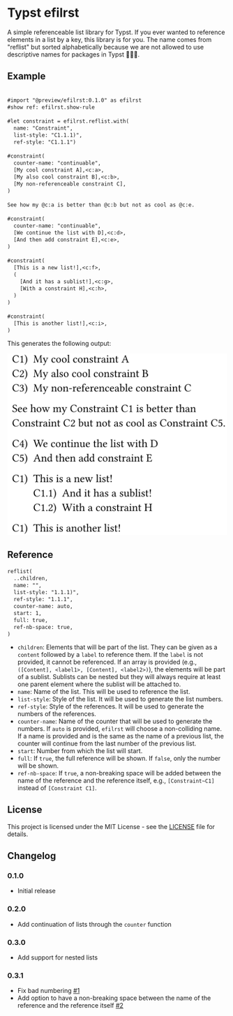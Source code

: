# Typst efilrst
A simple referenceable list library for Typst. If you ever wanted to reference elements in a list by a key, this library is for you. The name comes from "reflist" but sorted alphabetically because we are not allowed to use descriptive names for packages in Typst 🤷🏻‍♂️.

## Example

```typst

#import "@preview/efilrst:0.1.0" as efilrst
#show ref: efilrst.show-rule

#let constraint = efilrst.reflist.with(
  name: "Constraint", 
  list-style: "C1.1.1)", 
  ref-style: "C1.1.1")

#constraint(
  counter-name: "continuable",
  [My cool constraint A],<c:a>,
  [My also cool constraint B],<c:b>,
  [My non-referenceable constraint C],
)

See how my @c:a is better than @c:b but not as cool as @c:e.

#constraint(
  counter-name: "continuable",
  [We continue the list with D],<c:d>,
  [And then add constraint E],<c:e>,
)

#constraint(
  [This is a new list!],<c:f>,
  (
    [And it has a sublist!],<c:g>,
    [With a constraint H],<c:h>,
  )
)

#constraint(
  [This is another list!],<c:i>,
)
```

This generates the following output:

![Example of the typst output. The last sentence reads "See how my Constraint C1 is better than Constraint C2"](img/image.png)

## Reference

```typst
reflist(
  ..children,
  name: "",
  list-style: "1.1.1)",
  ref-style: "1.1.1",
  counter-name: auto,
  start: 1,
  full: true,
  ref-nb-space: true,
)
```

- `children`: Elements that will be part of the list. They can be given as a `content` followed by a `label` to reference them. If the `label` is not provided, it cannot be referenced. If an array is provided (e.g., `([Content], <label1>, [Content], <label2>)`), the elements will be part of a sublist. Sublists can be nested but they will always require at least one parent element where the sublist will be attached to.
- `name`: Name of the list. This will be used to reference the list.
- `list-style`: Style of the list. It will be used to generate the list numbers.
- `ref-style`: Style of the references. It will be used to generate the numbers of the references.
- `counter-name`: Name of the counter that will be used to generate the numbers. If `auto` is provided, `efilrst` will choose a non-colliding name. If a name is provided and is the same as the name of a previous list, the counter will continue from the last number of the previous list.
- `start`: Number from which the list will start.
- `full`: If `true`, the full reference will be shown. If `false`, only the number will be shown.
- `ref-nb-space`: If `true`, a non-breaking space will be added between the name of the reference and the reference itself, e.g., `[Constraint~C1]` instead of `[Constraint C1]`.


## License

This project is licensed under the MIT License - see the [LICENSE](LICENSE) file for details.

## Changelog

### 0.1.0

- Initial release

### 0.2.0

- Add continuation of lists through the `counter` function

### 0.3.0

- Add support for nested lists

### 0.3.1

- Fix bad numbering [#1](https://github.com/jmigual/typst-efilrst/issues/1)
- Add option to have a non-breaking space between the name of the reference and the reference itself [#2](https://github.com/jmigual/typst-efilrst/issues/2)

